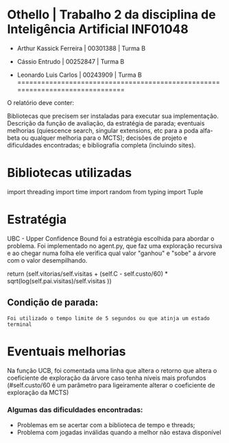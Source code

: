 # Othello | Trabalho 2 da disciplina de Inteligência Artificial INF01048
- Arthur Kassick Ferreira | 00301388 | Turma B

- Cássio Entrudo | 00252847 | Turma B

- Leonardo Luis Carlos | 00243909 | Turma B
==============================================================================


O relatório deve conter: 

Bibliotecas que precisem ser instaladas para executar sua implementação. 
Descrição da função de avaliação, 
da estratégia de parada;
eventuais melhorias (quiescence search, singular extensions, etc para a poda alfa-beta ou qualquer melhoria para o MCTS); 
decisões de projeto e dificuldades encontradas; 
e bibliografia completa (incluindo sites).

# Bibliotecas utilizadas
import threading
import time
import random
from typing import Tuple

# Estratégia
UBC - Upper Confidence Bound foi a estratégia escolhida para abordar o problema. Foi implementado no agent.py, que faz uma exploração recursiva e ao chegar numa folha ele verifica qual valor "ganhou" e "sobe" a árvore com o valor desempilhando.

  
 return (self.vitorias/self.visitas + (self.C - self.custo/60) * sqrt(log(self.pai.visitas)/self.visitas ))
 
## Condição de parada:
    Foi utilizado o tempo limite de 5 segundos ou que atinja um estado terminal
# Eventuais melhorias
Na função UCB, foi comentada uma linha que altera o retorno que altera o coeficiente de exploração da árvore caso tenha níveis mais profundos
    (#self.custo/60 é um parâmetro para ligeiramente alterar o coeficiente de exploração da MCTS)
  ### Algumas das dificuldades encontradas: 
  - Problemas em se acertar com a biblioteca de tempo e threads;
  - Problema com jogadas inválidas quando a melhor não estava disponível
